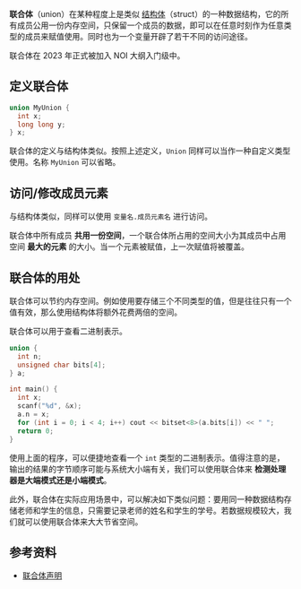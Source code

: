 **联合体**（union）在某种程度上是类似 [结构体](./struct.md)（struct）的一种数据结构，它的所有成员公用一份内存空间，只保留一个成员的数据，即可以在任意时刻作为任意类型的成员来赋值使用。同时也为一个变量开辟了若干不同的访问途径。

联合体在 2023 年正式被加入 NOI 大纲入门级中。

## 定义联合体

```cpp
union MyUnion {
  int x;
  long long y;
} x;
```

联合体的定义与结构体类似。按照上述定义，`Union` 同样可以当作一种自定义类型使用。名称 `MyUnion` 可以省略。

## 访问/修改成员元素

与结构体类似，同样可以使用 `变量名.成员元素名` 进行访问。

联合体中所有成员 **共用一份空间**，一个联合体所占用的空间大小为其成员中占用空间 **最大的元素** 的大小。当一个元素被赋值，上一次赋值将被覆盖。

## 联合体的用处

联合体可以节约内存空间。例如使用要存储三个不同类型的值，但是往往只有一个值有效，那么使用结构体将额外花费两倍的空间。

联合体可以用于查看二进制表示。

```cpp
union {
  int n;
  unsigned char bits[4];
} a;

int main() {
  int x;
  scanf("%d", &x);
  a.n = x;
  for (int i = 0; i < 4; i++) cout << bitset<8>(a.bits[i]) << " ";
  return 0;
}
```

使用上面的程序，可以便捷地查看一个 `int` 类型的二进制表示。值得注意的是，输出的结果的字节顺序可能与系统大小端有关，我们可以使用联合体来 **检测处理器是大端模式还是小端模式**。

此外，联合体在实际应用场景中，可以解决如下类似问题：要用同一种数据结构存储老师和学生的信息，只需要记录老师的姓名和学生的学号。若数据规模较大，我们就可以使用联合体来大大节省空间。

## 参考资料

-   [联合体声明](https://zh.cppreference.com/w/cpp/language/union)
